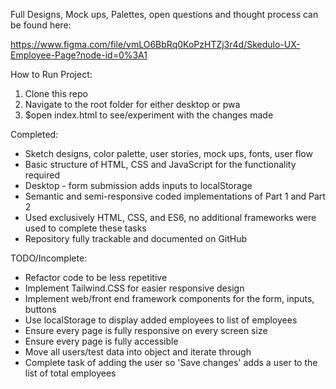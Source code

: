 Full Designs, Mock ups, Palettes, open questions and thought process can be found here:

https://www.figma.com/file/vmLO6BbRq0KoPzHTZj3r4d/Skedulo-UX-Employee-Page?node-id=0%3A1

How to Run Project:
1. Clone this repo
2. Navigate to the root folder for either desktop or pwa
3. $open index.html to see/experiment with the changes made

Completed:
- Sketch designs, color palette, user stories, mock ups, fonts, user flow
- Basic structure of HTML, CSS and JavaScript for the functionality required
- Desktop - form submission adds inputs to localStorage
- Semantic and semi-responsive coded implementations of Part 1 and Part 2
- Used exclusively HTML, CSS, and ES6, no additional frameworks were used to complete these tasks
- Repository fully trackable and documented on GitHub

TODO/Incomplete:
- Refactor code to be less repetitive
- Implement Tailwind.CSS for easier responsive design
- Implement web/front end framework components for the form, inputs, buttons
- Use localStorage to display added employees to list of employees
- Ensure every page is fully responsive on every screen size
- Ensure every page is fully accessible
- Move all users/test data into object and iterate through
- Complete task of adding the user so 'Save changes' adds a user to the list of total employees


